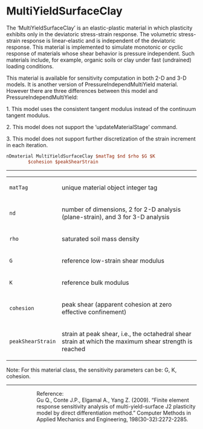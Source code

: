 # MultiYieldSurfaceClay

<p>The ‘MultiYieldSurfaceClay’ is an elastic-plastic material in which
plasticity exhibits only in the deviatoric stress-strain response. The
volumetric stress-strain response is linear-elastic and is independent
of the deviatoric response. This material is implemented to simulate
monotonic or cyclic response of materials whose shear behavior is
pressure independent. Such materials include, for example, organic soils
or clay under fast (undrained) loading conditions.</p>
<p>This material is available for sensitivity computation in both 2-D
and 3-D models. It is another version of PressureIndependMultiYield
material. However there are three differences between this model and
PressureIndependMultiYield:</p>
<p>1. This model uses the consistent tangent modulus instead of the
continuum tangent modulus.</p>
<p>2. This model does not support the ‘updateMaterialStage’ command.</p>
<p>3. This model does not support further discretization of the strain
increment in each iteration.</p>

```tcl
nDmaterial MultiYieldSurfaceClay $matTag $nd $rho $G $K
        $cohesion $peakShearStrain
```
<hr />
<table>
<tbody>
<tr class="odd">
<td><code class="parameter-table-variable">matTag</code></td>
<td><p>unique material object integer tag</p></td>
</tr>
<tr class="even">
<td><code class="parameter-table-variable">nd</code></td>
<td><p>number of dimensions, 2 for 2-D analysis (plane-strain), and 3
for 3-D analysis</p></td>
</tr>
<tr class="odd">
<td><code class="parameter-table-variable">rho</code></td>
<td><p>saturated soil mass density</p></td>
</tr>
<tr class="even">
<td><code class="parameter-table-variable">G</code></td>
<td><p>reference low-strain shear modulus</p></td>
</tr>
<tr class="odd">
<td><code class="parameter-table-variable">K</code></td>
<td><p>reference bulk modulus</p></td>
</tr>
<tr class="even">
<td><code class="parameter-table-variable">cohesion</code></td>
<td><p>peak shear (apparent cohesion at zero effective
confinement)</p></td>
</tr>
<tr class="odd">
<td><code class="parameter-table-variable">peakShearStrain</code></td>
<td><p>strain at peak shear, i.e., the octahedral shear strain at which
the maximum shear strength is reached</p></td>
</tr>
</tbody>
</table>
<p>Note: For this material class, the sensitivity parameters can be: G,
K, cohesion.</p>
<hr />
<dl>
<dt></dt>
<dd>
<dl>
<dt></dt>
<dd>
Reference:
</dd>
<dd>
Gu Q., Conte J.P., Elgamal A., Yang Z. (2009). “Finite element response
sensitivity analysis of multi-yield-surface J2 plasticity model by
direct differentiation method.” Computer Methods in Applied Mechanics
and Engineering, 198(30-32):2272-2285.
</dd>
</dl>
</dd>
</dl>
